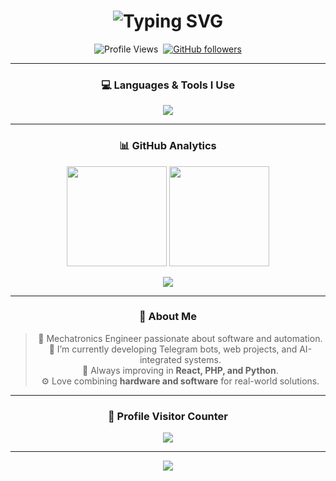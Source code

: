 <!-- Header -->
<h1 align="center">
  <img src="https://readme-typing-svg.demolab.com?font=Orbitron&size=30&duration=3000&pause=500&color=00BFFF&center=true&vCenter=true&width=500&lines=Hi%2C+I'm+Furkan+Boyvat.;Engineer+%26+Developer;Full+Stack+%7C+AI+%7C+Automation+Enthusiast" alt="Typing SVG" />
</h1>

<div align="center">
  
![Profile Views](https://komarev.com/ghpvc/?username=FurkanBoyvat&color=0E75B6&style=flat-square)&nbsp;
[![GitHub followers](https://img.shields.io/github/followers/FurkanBoyvat?label=Follow&style=social)](https://github.com/FurkanBoyvat)

---

### 💻 Languages & Tools I Use
<p align="center">
  <img src="https://skillicons.dev/icons?i=js,java,html,css,cpp,python,php,figma,react,wordpress" />
</p>

---

### 📊 GitHub Analytics
<p align="center">
  <img src="https://github-readme-stats.vercel.app/api?username=FurkanBoyvat&show_icons=true&theme=tokyonight&hide_border=true&border_radius=10" height="160px" />
  <img src="https://github-readme-stats.vercel.app/api/top-langs/?username=FurkanBoyvat&layout=compact&theme=tokyonight&hide_border=true&border_radius=10" height="160px" />
</p>

<p align="center">
  <img src="https://github-profile-trophy.vercel.app/?username=FurkanBoyvat&theme=tokyonight&no-frame=true&no-bg=true&margin-w=5" />
</p>

---

### 🧠 About Me
> 💼 Mechatronics Engineer passionate about software and automation.  
> 🔭 I’m currently developing Telegram bots, web projects, and AI-integrated systems.  
> 🌱 Always improving in **React, PHP, and Python**.  
> ⚙️ Love combining **hardware and software** for real-world solutions.  

---

### 📍 Profile Visitor Counter
<p align="center">
  <img src="https://profile-counter.glitch.me/FurkanBoyvat/count.svg" />
</p>

---

<div align="center">
  <img src="https://capsule-render.vercel.app/api?type=waving&height=100&color=0:2b5876,100:4e4376&section=footer" />
</div>

</div>
